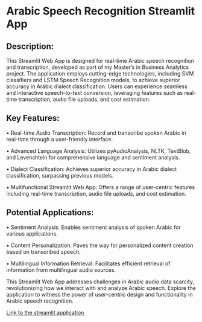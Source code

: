 # Arabic Speech Recognition Streamlit App

## Description:

This Streamlit Web App is designed for real-time Arabic speech recognition and transcription, developed as part of my Master’s in Business Analytics project. The application employs cutting-edge technologies, including SVM classifiers and LSTM Speech Recognition models, to achieve superior accuracy in Arabic dialect classification. Users can experience seamless and interactive speech-to-text conversion, leveraging features such as real-time transcription, audio file uploads, and cost estimation.

## Key Features:

• Real-time Audio Transcription: Record and transcribe spoken Arabic in real-time through a user-friendly interface.

• Advanced Language Analysis: Utilizes pyAudioAnalysis, NLTK, TextBlob, and Levenshtein for comprehensive language and sentiment analysis.

• Dialect Classification: Achieves superior accuracy in Arabic dialect classification, surpassing previous models.

• Multifunctional Streamlit Web App: Offers a range of user-centric features including real-time transcription, audio file uploads, and cost estimation.

## Potential Applications:

• Sentiment Analysis: Enables sentiment analysis of spoken Arabic for various applications.

• Content Personalization: Paves the way for personalized content creation based on transcribed speech.

• Multilingual Information Retrieval: Facilitates efficient retrieval of information from multilingual audio sources.

This Streamlit Web App addresses challenges in Arabic audio data scarcity, revolutionizing how we interact with and analyze Arabic speech. Explore the application to witness the power of user-centric design and functionality in Arabic speech recognition.

[Link to the streamlit application](https://arabic-speech-recognition.streamlit.app/)
